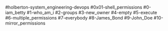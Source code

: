#holberton-system_engineering-devops
#0x01-shell_permissions
#0-iam_betty
#1-who_am_i
#2-groups
#3-new_owner
#4-empty
#5-execute
#6-multiple_permissions
#7-everybody
#8-James_Bond
#9-John_Doe
#10-mirror_permissions
